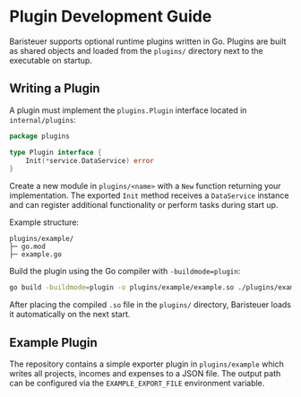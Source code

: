 # Plugin Development Guide

Baristeuer supports optional runtime plugins written in Go. Plugins are built as
shared objects and loaded from the `plugins/` directory next to the executable on
startup.

## Writing a Plugin

A plugin must implement the `plugins.Plugin` interface located in
`internal/plugins`:

```go
package plugins

type Plugin interface {
    Init(*service.DataService) error
}
```

Create a new module in `plugins/<name>` with a `New` function returning your
implementation. The exported `Init` method receives a `DataService` instance and
can register additional functionality or perform tasks during start up.

Example structure:

```text
plugins/example/
├─ go.mod
├─ example.go
```

Build the plugin using the Go compiler with `-buildmode=plugin`:

```bash
go build -buildmode=plugin -o plugins/example/example.so ./plugins/example
```

After placing the compiled `.so` file in the `plugins/` directory, Baristeuer
loads it automatically on the next start.

## Example Plugin

The repository contains a simple exporter plugin in `plugins/example` which
writes all projects, incomes and expenses to a JSON file. The output path can be
configured via the `EXAMPLE_EXPORT_FILE` environment variable.
